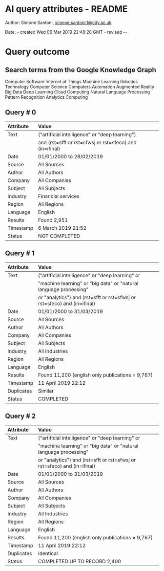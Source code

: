 # AI query attributes - README


Author: Simone Santoni, simone.santoni.1@city.ac.uk

Date:
    - created Wed 06 Mar 2019 22:46:28 GMT
    - revised --


# Query outcome

## Search terms from the Google Knowledge Graph

Computer Software
Internet of Things
Machine Learning
Robotics
Technology
Computer Science
Computers
Automation
Augmented Reality
Big Data
Deep Learning
Cloud Computing
Natural Language Processing
Pattern Recognition
Analytics
Computing


## Query # 0

| Attribute | Value                                                    |
|:----------|:---------------------------------------------------------|
| Text      | ("artificial intelligence" or "deep learning")           |
|           | and (rst=sfft or rst=sfwsj or rst=sfeco) and (in=ifinal) |
| Date      | 01/01/2000 to 28/02/2019                                 |
| Source    | All Sources                                              |
| Author    | All Authors                                              |
| Company   | All Companies                                            |
| Subject   | All Subjects                                             |
| Industry  | Financial services                                       |
| Region    | All Regions                                              |
| Language  | English                                                  |
| Results   | Found 2,951                                              |
| Timestamp | 6 March 2019 21:52                                       |
| Status    | NOT COMPLETED                                            |


## Query # 1

| Attribute  | Value                                                                    |
|:-----------|:-------------------------------------------------------------------------|
| Text       | ("artificial intelligence" or "deep learning" or                         |
|            | "machine learning" or "big data" or "natural language processing"        |
|            | or "analytics") and (rst=sfft or rst=sfwsj or rst=sfeco) and (in=ifinal) |
| Date       | 01/01/2000 to 31/03/2019                                                 |
| Source     | All Sources                                                              |
| Author     | All Authors                                                              |
| Company    | All Companies                                                            |
| Subject    | All Subjects                                                             |
| Industry   | All Industries                                                           |
| Region     | All Regions                                                              |
| Language   | English                                                                  |
| Results    | Found 11,200 (english only publications  = 9,767)                        |
| Timestamp  | 11 April 2019 22:12                                                      |
| Duplicates | Similar                                                                  |
| Status     | COMPLETED                                                                |


## Query # 2

| Attribute  | Value                                                                    |
|:-----------|:-------------------------------------------------------------------------|
| Text       | ("artificial intelligence" or "deep learning" or                         |
|            | "machine learning" or "big data" or "natural language processing"        |
|            | or "analytics") and (rst=sfft or rst=sfwsj or rst=sfeco) and (in=ifinal) |
| Date       | 01/01/2000 to 31/03/2019                                                 |
| Source     | All Sources                                                              |
| Author     | All Authors                                                              |
| Company    | All Companies                                                            |
| Subject    | All Subjects                                                             |
| Industry   | All Industries                                                           |
| Region     | All Regions                                                              |
| Language   | English                                                                  |
| Results    | Found 11,200 (english only publications  = 9,767)                        |
| Timestamp  | 11 April 2019 22:12                                                      |
| Duplicates | Identical                                                                |
| Status     | COMPLETED UP TO RECORD 2,400                                             |
